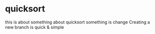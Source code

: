 # quicksort
this is about something about quicksort
something is change
Creating a new branch is quick & simple

